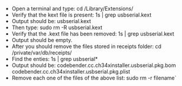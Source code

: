 - Open a terminal and type: cd /Library/Extensions/
- Verify that the kext file is present: 1s | grep usbserial.kext
- Output should be: usbserial.kext
- Then type: sudo rm -R usbserial.kext
- Verify that the .kext file has been removed: 1s | grep usbserial.kext
- Output should be empty.
- After you should remove the files stored in receipts folder: cd /private/var/db/receipts/
- Find the enties: 1s | grep usbserial*
- Output should be: codebender.cc.ch34xinstaller.usbserial.pkg.bom codebender.cc.ch34xinstaller.usbserial.pkg.plist
- Remove each one of the files of the above list: sudo rm -r filename`